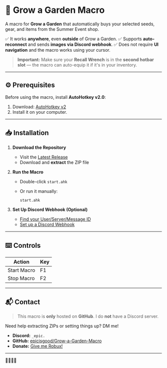 # 🍏 Grow a Garden Macro

A macro for **Grow a Garden** that automatically buys your selected seeds, gear, and items from the Summer Event shop.

✅ It works **anywhere**, even **outside** of Grow a Garden.
✅ Supports **auto-reconnect** and sends **images via Discord webhook**.
✅ Does not require **UI navigation** and the macro works using your cursor.

> **Important:** Make sure your **Recall Wrench** is in the **second hotbar slot** — the macro can auto-equip it if it's in your inventory.

---

## ⚙️ Prerequisites

Before using the macro, install **AutoHotkey v2.0**:

1. Download: [AutoHotkey v2](https://www.autohotkey.com/download/ahk-v2.exe)
2. Install it on your computer.

---

## 📥 Installation

1. **Download the Repository**

   * Visit the [Latest Release](https://github.com/epicisgood/Grow-a-Garden-Macro/releases/latest)
   * Download and **extract** the ZIP file

2. **Run the Macro**

   * Double-click `start.ahk`
   * Or run it manually:

     ```sh
     start.ahk
     ```

3. **Set Up Discord Webhook (Optional)**

   * [Find your User/Server/Message ID](https://support.discord.com/hc/en-us/articles/206346498)
   * [Set up a Discord Webhook](https://support.discord.com/hc/en-us/articles/228383668)

---

## ⌨️ Controls

| Action      | Key |
| ----------- | --- |
| Start Macro | F1  |
| Stop Macro  | F2  |

---

## 📬 Contact

> This macro is **only** hosted on **GitHub**. I do **not** have a Discord server.

Need help extracting ZIPs or setting things up? DM me!

* **Discord:** `_epic.`
* **GitHub:** [epicisgood/Grow-a-Garden-Macro](https://github.com/epicisgood/Grow-a-Garden-Macro)
* **Donate:** [Give me Robux!](https://www.roblox.com/games/3780570380/Donation-area#!/store)

---

🤑💵💸🐶